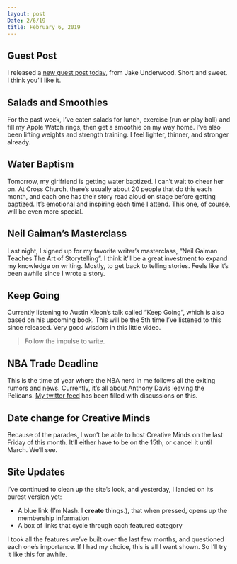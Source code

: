 ```yaml
---
layout: post
Date: 2/6/19
title: February 6, 2019
---
```


## Guest Post

I released a [new guest post today][1], from Jake Underwood. Short and sweet. I think you’ll like it.

## Salads and Smoothies

For the past week, I’ve eaten salads for lunch, exercise (run or play ball) and fill my Apple Watch rings, then get a smoothie on my way home. I’ve also been lifting weights and strength training. I feel lighter, thinner, and stronger already.

## Water Baptism

Tomorrow, my girlfriend is getting water baptized. I can’t wait to cheer her on. At Cross Church, there’s usually about 20 people that do this each month, and each one has their story read aloud on stage before getting baptized. It’s emotional and inspiring each time I attend. This one, of course, will be even more special.

## Neil Gaiman’s Masterclass

Last night, I signed up for my favorite writer’s masterclass, “Neil Gaiman Teaches The Art of Storytelling”. I think it’ll be a great investment to expand my knowledge on writing. Mostly, to get back to telling stories. Feels like it’s been awhile since I wrote a story.

## Keep Going

Currently listening to Austin Kleon’s talk called “Keep Going”, which is also based on his upcoming book. This will be the 5th time I’ve listened to this since released. Very good wisdom in this little video.

> Follow the impulse to write.

## NBA Trade Deadline

This is the time of year where the NBA nerd in me follows all the exiting rumors and news. Currently, it’s all about Anthony Davis leaving the Pelicans. [My twitter feed][2] has been filled with discussions on this. 

## Date change for Creative Minds

Because of the parades, I won’t be able to host Creative Minds on the last Friday of this month. It’ll either have to be on the 15th, or cancel it until March. We’ll see.

## Site Updates

I’ve continued to clean up the site’s look, and yesterday, I landed on its purest version yet:

- A blue link (I’m Nash. I **create** things.), that when pressed, opens up the membership information
- A box of links that cycle through each featured category

I took all the features we’ve built over the last few months, and questioned each one’s importance. If I had my choice, this is all I want shown. So I’ll try it like this for awhile.


[1]:	https://nashp.com/the-tap-in
[2]:	http://twitter.com/nashp